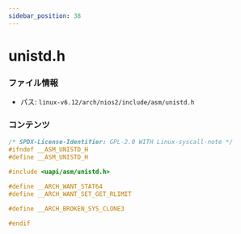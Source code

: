 ```yaml
---
sidebar_position: 38
---
```

# unistd.h

### ファイル情報

- パス: `linux-v6.12/arch/nios2/include/asm/unistd.h`

### コンテンツ

```h
/* SPDX-License-Identifier: GPL-2.0 WITH Linux-syscall-note */
#ifndef __ASM_UNISTD_H
#define __ASM_UNISTD_H

#include <uapi/asm/unistd.h>

#define __ARCH_WANT_STAT64
#define __ARCH_WANT_SET_GET_RLIMIT

#define __ARCH_BROKEN_SYS_CLONE3

#endif

```
